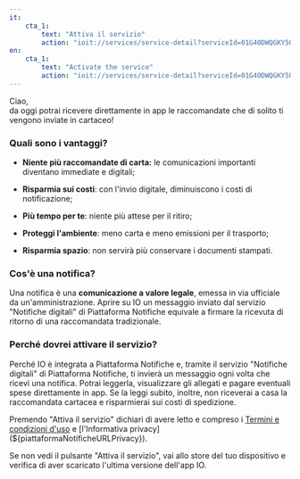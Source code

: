 ```yaml
---
it:
    cta_1:
        text: "Attiva il servizio"
        action: "ioit://services/service-detail?serviceId=01G40DWQGKY5GRWSNM4303VNRP&activate=true"
en:
    cta_1:
        text: "Activate the service"
        action: "ioit://services/service-detail?serviceId=01G40DWQGKY5GRWSNM4303VNRP&activate=true"
---
```

Ciao, <br/>
da oggi potrai ricevere direttamente in app le raccomandate che di solito ti vengono inviate in cartaceo!

### Quali sono i vantaggi?

- **Niente più raccomandate di carta:** le comunicazioni importanti diventano immediate e digitali;

- **Risparmia sui costi**: con l'invio digitale, diminuiscono i costi di notificazione;

- **Più tempo per te**: niente più attese per il ritiro;

- **Proteggi l'ambiente**: meno carta e meno emissioni per il trasporto;

- **Risparmia spazio**: non servirà più conservare i documenti stampati.

### Cos'è una notifica?
Una notifica è una **comunicazione a valore legale**, emessa in via ufficiale da un'amministrazione.
Aprire su IO un messaggio inviato dal servizio "Notifiche digitali" di Piattaforma Notifiche equivale a firmare la ricevuta di ritorno di una
raccomandata tradizionale.

### Perché dovrei attivare il servizio?
Perché IO è integrata a Piattaforma Notifiche e, tramite il servizio "Notifiche digitali" di Piattaforma Notifiche,
ti invierà un messaggio ogni volta che ricevi una notifica.
Potrai leggerla, visualizzare gli allegati e pagare eventuali spese direttamente in app.
Se la leggi subito, inoltre, non riceverai a casa la raccomandata cartacea e risparmierai sui costi di spedizione.

Premendo "Attiva il servizio" dichiari di avere letto e compreso i
[Termini e condizioni d'uso](${piattaformaNotificheURLTOS} ) e [l'Informativa privacy](${piattaformaNotificheURLPrivacy}).

Se non vedi il pulsante "Attiva il servizio", vai allo store del tuo dispositivo e verifica di aver scaricato l'ultima
versione dell'app IO.